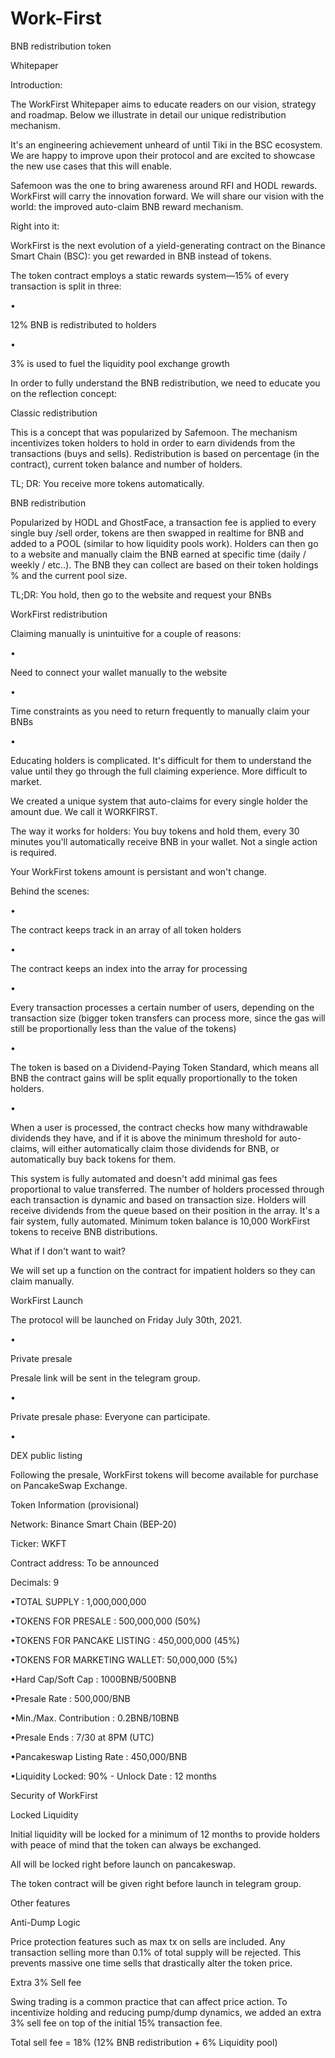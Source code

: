 # Work-First
BNB redistribution token


Whitepaper



Introduction: 

The WorkFirst Whitepaper aims to educate readers on our vision, strategy and roadmap. Below we illustrate in detail our unique redistribution mechanism. 

It's an engineering achievement unheard of until Tiki in the BSC ecosystem. We are happy to improve upon their protocol and are excited to showcase the new use cases that this will enable.

Safemoon was the one to bring awareness around RFI and HODL rewards. WorkFirst will carry the innovation forward. We will share our vision with the world: the improved auto-claim BNB reward mechanism.





Right into it:

WorkFirst is the next evolution of a yield-generating contract on the Binance Smart Chain (BSC): you get rewarded in BNB instead of tokens. 

The token contract employs a static rewards system—15% of every transaction is split in three:

•

12% BNB is redistributed to holders

•

3% is used to fuel the liquidity pool exchange growth







In order to fully understand the BNB redistribution, we need to educate you on the reflection concept:



Classic redistribution

This is a concept that was popularized by Safemoon. The mechanism incentivizes token holders to hold in order to earn dividends from the transactions (buys and sells). Redistribution is based on percentage (in the contract), current token balance and number of holders. 

TL; DR: You receive more tokens automatically.



BNB redistribution

Popularized by HODL and GhostFace, a transaction fee is applied to every single buy /sell order, tokens are then swapped in realtime for BNB and added to a POOL (similar to how liquidity pools work). Holders can then go to a website and manually claim the BNB earned at specific time (daily / weekly / etc..). The BNB they can collect are based on their token holdings % and the current pool size. 

TL;DR: You hold, then go to the website and request your BNBs



WorkFirst redistribution

Claiming manually is unintuitive for a couple of reasons:

•

Need to connect your wallet manually to the website

•

Time constraints as you need to return frequently to manually claim your BNBs

•

Educating holders is complicated. It's difficult for them to understand the value until they go through the full claiming experience. More difficult to market.



We created a unique system that auto-claims for every single holder the amount due. We call it WORKFIRST.



The way it works for holders: You buy tokens and hold them, every 30 minutes you'll automatically receive BNB in your wallet. Not a single action is required. 

Your WorkFirst tokens amount is persistant and won't change.



Behind the scenes:

•

The contract keeps track in an array of all token holders

•

The contract keeps an index into the array for processing

•

Every transaction processes a certain number of users, depending on the transaction size (bigger token transfers can process more, since the gas will still be proportionally less than the value of the tokens)

•

The token is based on a Dividend-Paying Token Standard, which means all BNB the contract gains will be split equally proportionally to the token holders.

•

When a user is processed, the contract checks how many withdrawable dividends they have, and if it is above the minimum threshold for auto-claims, will either automatically claim those dividends for BNB, or automatically buy back tokens for them.



This system is fully automated and doesn't add minimal gas fees proportional to value transferred. The number of holders processed through each transaction is dynamic and based on transaction size. Holders will receive dividends from the queue based on their position in the array. It's a fair system, fully automated.  Minimum token balance is 10,000 WorkFirst tokens to receive BNB distributions.



What if I don't want to wait?

We will set up a function on the contract for impatient holders so they can claim manually.



WorkFirst Launch

The protocol will be launched on Friday July 30th, 2021.

•

Private presale

Presale link will be sent in the telegram group.

•

Private presale phase: Everyone can participate.

•

DEX public listing

Following the presale, WorkFirst tokens will become available for purchase on PancakeSwap Exchange.



Token Information (provisional)

Network: Binance Smart Chain (BEP-20)

Ticker: WKFT

Contract address: To be announced

Decimals: 9



•TOTAL SUPPLY : 1,000,000,000

•TOKENS FOR PRESALE : 500,000,000 (50%)

•TOKENS FOR PANCAKE LISTING : 450,000,000 (45%)

•TOKENS FOR MARKETING WALLET: 50,000,000 (5%)

•Hard Cap/Soft Cap : 1000BNB/500BNB

•Presale Rate :  500,000/BNB

•Min./Max. Contribution : 0.2BNB/10BNB

•Presale Ends : 7/30 at 8PM (UTC) 

•Pancakeswap Listing Rate :  450,000/BNB

•Liquidity Locked: 90% - Unlock Date : 12 months 



Security of WorkFirst



Locked Liquidity 

Initial liquidity will be locked for a minimum of 12 months to provide holders with peace of mind that the token can always be exchanged.  

All will be locked right before launch on pancakeswap. 



The token contract will be given right before launch in telegram group. 

Other features



Anti-Dump Logic

Price protection features such as max tx on sells are included.  Any transaction selling more than 0.1% of total supply will be rejected.  This prevents massive one time sells that drastically alter the token price.



Extra 3% Sell fee

Swing trading is a common practice that can affect price action. To incentivize holding and reducing pump/dump dynamics, we added an extra 3% sell fee on top of the initial 15% transaction fee. 

Total sell fee = 18% (12% BNB redistribution + 6% Liquidity pool)
